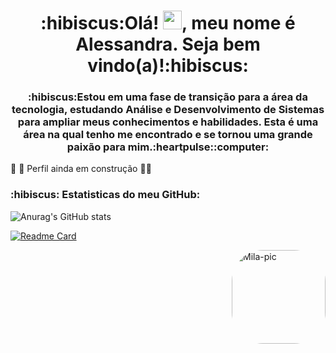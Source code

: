 <h1 align="center">:hibiscus:Olá! <img src="https://raw.githubusercontent.com/MartinHeinz/MartinHeinz/master/wave.gif" width="30px">, meu nome é Alessandra. Seja bem vindo(a)!:hibiscus:</h1>




<h3 align="center">:hibiscus:Estou em uma fase de transição para a área da tecnologia, estudando Análise e Desenvolvimento de Sistemas para ampliar meus conhecimentos e habilidades. Esta é uma área na qual tenho me encontrado e se tornou uma grande paixão para mim.:heartpulse::computer:</h3>




:red_circle: :red_circle: Perfil ainda em construção :red_circle::red_circle:



<h3> :hibiscus: Estatisticas do meu GitHub: <br></h3>

![Anurag's GitHub stats](https://github-readme-stats.vercel.app/api?username=Alessandra-CBarbosa&show_icons=true&theme=dracula)







[![Readme Card](https://github-readme-stats.vercel.app/api/pin/?username=Alessandra-CBarbosa&repo=calculadora&theme=dracula)](https://github.com/anuraghazra/github-readme-stats)


<div>
<img align="right" alt="Mila-pic" height="150" style="border-radius:50px;" src="https://tgram.ru/wiki/stickers/img/BabyYoda/gif/5.gif">
</div>
